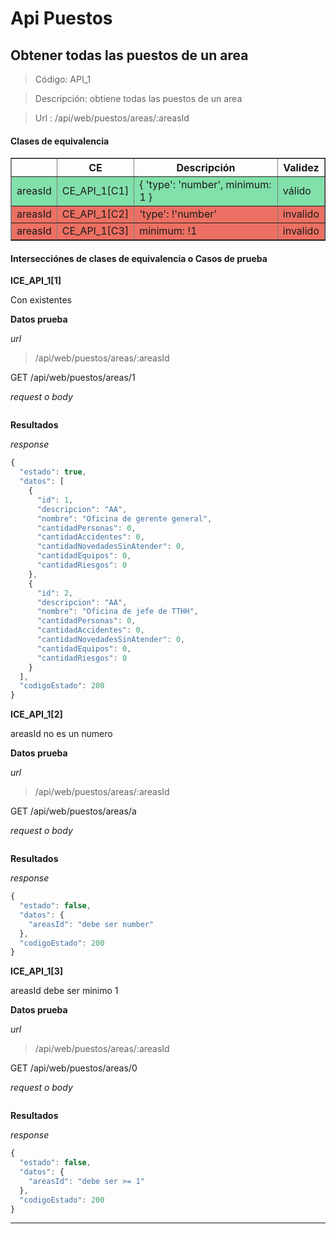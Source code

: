 # Api Puestos
## Obtener todas las puestos de un area

> Código: API_1

> Descripción: obtiene todas las puestos de un area

> Url : /api/web/puestos/areas/:areasId

#### Clases de equivalencia

<table border="1">
  <tr>
  	<th> </th>
    <th>CE</th>
    <th>Descripción</th> 
    <th>Validez</th>
  </tr>
			<tr style='background-color: #82E0AA' >
				<td>  areasId </td>
				<td> <a id='CE_API_1[C1]'>CE_API_1[C1]</a> </td>
				<td>{ 'type': 'number', minimum: 1 }</td>
				<td> válido  </td>
			</tr>
			<tr style='background-color: #EC7063' >
				<td>  areasId </td>
				<td> <a id='CE_API_1[C2]'>CE_API_1[C2]</a> </td>
				<td>'type': !'number'</td>
				<td> invalido  </td>
			</tr>
			<tr style='background-color: #EC7063' >
				<td>  areasId </td>
				<td> <a id='CE_API_1[C3]'>CE_API_1[C3]</a> </td>
				<td>minimum: !1 </td>
				<td> invalido  </td>
			</tr>
</table>


#### Intersecciónes de clases de equivalencia o Casos de prueba

__ICE_API_1[1]__

Con  existentes

__Datos prueba__

_url_ 

> /api/web/puestos/areas/:areasId

GET /api/web/puestos/areas/1

_request o body_
```js

```

__Resultados__

_response_

```js
{
  "estado": true,
  "datos": [
    {
      "id": 1,
      "descripcion": "AA",
      "nombre": "Oficina de gerente general",
      "cantidadPersonas": 0,
      "cantidadAccidentes": 0,
      "cantidadNovedadesSinAtender": 0,
      "cantidadEquipos": 0,
      "cantidadRiesgos": 0
    },
    {
      "id": 2,
      "descripcion": "AA",
      "nombre": "Oficina de jefe de TTHH",
      "cantidadPersonas": 0,
      "cantidadAccidentes": 0,
      "cantidadNovedadesSinAtender": 0,
      "cantidadEquipos": 0,
      "cantidadRiesgos": 0
    }
  ],
  "codigoEstado": 200
}
```


__ICE_API_1[2]__

areasId no es un numero

__Datos prueba__

_url_ 

> /api/web/puestos/areas/:areasId

GET /api/web/puestos/areas/a

_request o body_
```js

```

__Resultados__

_response_

```js
{
  "estado": false,
  "datos": {
    "areasId": "debe ser number"
  },
  "codigoEstado": 200
}
```


__ICE_API_1[3]__

areasId debe ser minimo 1

__Datos prueba__

_url_ 

> /api/web/puestos/areas/:areasId

GET /api/web/puestos/areas/0

_request o body_
```js

```

__Resultados__

_response_

```js
{
  "estado": false,
  "datos": {
    "areasId": "debe ser >= 1"
  },
  "codigoEstado": 200
}
```


___



